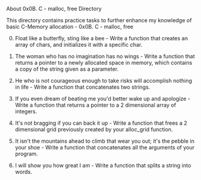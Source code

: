 About 0x0B. C - malloc, free Directory

This directory contains practice tasks to further enhance my knowledge of basic C-Memory allocation - 0x0B. C - malloc, free

0. Float like a butterfly, sting like a bee - Write a function that creates an array of chars, and initializes it with a specific char.

1. The woman who has no imagination has no wings - Write a function that returns a pointer to a newly allocated space in memory, which contains a copy of the string given as a parameter.

2. He who is not courageous enough to take risks will accomplish nothing in life - Write a function that concatenates two strings.

3. If you even dream of beating me you'd better wake up and apologize - Write a function that returns a pointer to a 2 dimensional array of integers.

4. It's not bragging if you can back it up - Write a function that frees a 2 dimensional grid previously created by your alloc_grid function.

5. It isn't the mountains ahead to climb that wear you out; it's the pebble in your shoe - Write a function that concatenates all the arguments of your program.

6. I will show you how great I am - Write a function that splits a string into words.
